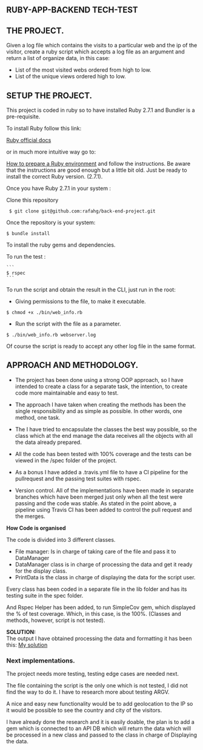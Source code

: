 ## RUBY-APP-BACKEND TECH-TEST

## THE PROJECT.

Given a log file which contains the visits to a particular web
and the ip of the visitor, create a ruby script which accepts a log file as an argument and return a list of organize data, in this case:

- List of the most visited webs ordered from high to low.
- List of the unique views ordered high to low.

## SETUP THE PROJECT.

This project is coded in ruby so to have installed Ruby 2.7.1 and Bundler is a pre-requisite.

To install Ruby follow this link:

[Ruby official docs](https://www.ruby-lang.org/en/documentation/installation/)

or in much more intuitive way go to:

 [How to prepare a Ruby environment](https://www.preparetocode.io/) and follow the instructions. Be aware that the instructions are good enough but a little bit old. Just be ready to install the correct Ruby version. (2.7.1).
 
Once you have Ruby 2.7.1 in your system :

 Clone this repository 

 ```
  $ git clone git@github.com:rafahg/back-end-project.git

 ``` 

 Once the repository is your system: 

  ```
  $ bundle install 

  ```
  
  To install the ruby gems and dependencies.

   To run the test :

    ```
    $ rspec
    ```
  
  To run the script and obtain the result in the CLI, just run in the root:
  
   - Giving permissions to the file, to make it executable.
  ```
  $ chmod +x ./bin/web_info.rb
  ```
   - Run the script with the file as a parameter.
  
  ```
  $ ./bin/web_info.rb webserver.log
  ```

Of course the script is ready to accept any other log file in the same format.

## APPROACH AND METHODOLOGY.

 - The project has been done using a strong OOP approach, so I have intended to create a class for a separate task, the intention, to create code more maintainable and easy to test.

 - The approach I have taken when creating the methods has been the single responsibility and as simple as possible. In other words, one method, one task.

 - The I have tried to encapsulate the classes the best way possible, so the class which at the end manage the data receives all the objects with all the data already prepared.

- All the code has been tested with 100% coverage and the tests can be viewed in the /spec folder of the project.

- As a bonus I have added a .travis.yml file to have a CI pipeline for the pullrequest and the passing test suites with rspec.

- Version control. All of the implementations have been made in separate branches which have been merged just only when all the test were passing and the code was stable. As stated in the point above,  a pipeline using Travis CI has been added to control the pull request and the merges.

 <strong>How Code is organised</strong>

 The code is divided into 3 different classes.
  - File manager: Is in charge of taking care of the file and pass it to DataManager 
  - DataManager class is in charge of processing the data and get it ready for the display class.
  - PrintData is the class in charge of displaying the data for the script user.

  Every class has been coded in a separate file in the lib folder and has its testing suite in the spec folder.
  
  And Rspec Helper has been added, to run SimpleCov gem, which displayed the % of test coverage. Which, in this case, is the 100%. (Classes and methods, however, script is not tested).
  
  <strong>SOLUTION:</strong><br>
     The output I have obtained processing the data and formatting it has been this:
     [My solution](https://github.com/rafahg/Ruby-app-Backend/blob/media/media/Result_web_log.png)
    

### Next implementations.

The project needs more testing, testing edge cases are needed next.

The file containing the script is the only one which is not tested, I did not find the way to do it. I have to research more about testing ARGV.

 A nice and easy new functionality would be to add geolocation to the IP so it would be possible to see the country and city of the visitors.

 I have already done the research and it is easily doable, the plan is to add a gem which is connected to an API DB which will return the data which will be processed in a new class and passed to the class in charge of Displaying the data.



